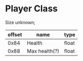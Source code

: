 # Player Class


Size unknown;

| offset  | name | type |
| ------------- | ------------- | ------------- |
|  0x84  | Health        | float |
|  0x88  | Max health(?) | float |
